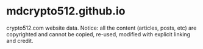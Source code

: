 # mdcrypto512.github.io
crypto512.com website data. 
Notice: all the content (articles, posts, etc) are copyrighted and cannot be copied, re-used, modified with explicit linking and credit. 
